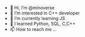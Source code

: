 - 👋 Hi, I’m @minoverse
- 👀 I’m interested in C++ developer
- 🌱 I’m currently learning JS
- 💞️ I learned Python, SQL, C,C++
- 📫 How to reach me ...

<!---
minoverse/minoverse is a ✨ special ✨ repository because its `README.md` (this file) appears on your GitHub profile.
You can click the Preview link to take a look at your changes.
--->
